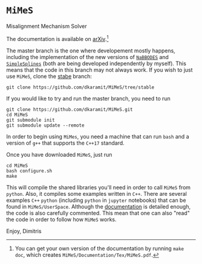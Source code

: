 # <code>MiMeS</code>
Misalignment Mechanism Solver

The documentation is available on [arXiv](https://arxiv.org/abs/2110.12253).[^doc] 


The master branch is the one where developement mostly happens, including the implementation of the new versions of [<code>NaBBODES</code>](https://github.com/dkaramit/NaBBODES.git) and [<code>SimpleSplines</code>](https://github.com/dkaramit/SimpleSplines.git) (both are being developed independently by myself). This means that the code in this branch may not always work. If you wish to just use <code>MiMeS</code>, clone the [stabe](https://github.com/dkaramit/MiMeS/tree/stable) branch:
<pre><code>git clone https://github.com/dkaramit/MiMeS/tree/stable</code></pre>

If you would like to try and run the master branch, you need to run
<pre><code>git clone https://github.com/dkaramit/MiMeS.git
cd MiMeS
git submodule init
git submodule update --remote</code></pre>


In order to begin using <code>MiMes</code>, you need a machine that can run <code>bash</code> and a version of <code>g++</code> that supports the <code>C++17</code> standard.

Once you have downloaded <code>MiMeS</code>, just run
<pre><code>cd MiMeS
bash configure.sh
make</code></pre>

This will compile the shared libraries you'll need in order to call <code>MiMeS</code> from <code>python</code>. Also, it compiles some examples written in <code>C++</code>. There are several examples <code>C++</code>  <code>python</code> (including <code>python</code> in <code>jupyter</code> notebooks) that can be found in <code>MiMeS/UserSpace</code>. Although the [documentation](https://arxiv.org/abs/2110.12253) is detailed enough, the code is also carefully commented. This mean that one can also "read" the code in order to follow how <code>MiMeS</code> works.

Enjoy,
Dimitris



[^doc]: You can get your own version of the documentation by running <code>make doc</code>, which creates <code>MiMeS/Documentation/Tex/MiMeS.pdf</code>.